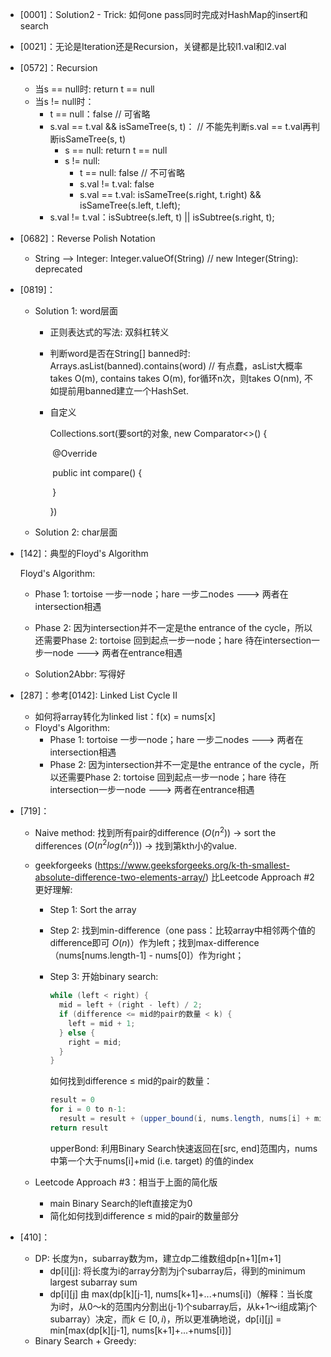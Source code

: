 + [0001]：Solution2 - Trick: 如何one pass同时完成对HashMap的insert和search

+ [0021]：无论是Iteration还是Recursion，关键都是比较l1.val和l2.val

+ [0572]：Recursion

  + 当s == null时: return t == null
  + 当s != null时：
    + t == null：false    // 可省略 
    + s.val == t.val && isSameTree(s, t)：    // 不能先判断s.val == t.val再判断isSameTree(s, t)
      + s == null: return t == null
      + s != null: 
        + t == null: false     // 不可省略
        + s.val != t.val: false
        + s.val == t.val: isSameTree(s.right, t.right) && isSameTree(s.left, t.left);
    + s.val != t.val：isSubtree(s.left, t) || isSubtree(s.right, t);

+ [0682]：Reverse Polish Notation

  + String —> Integer: Integer.valueOf(String)     // new Integer(String): deprecated

+ [0819]：

  + Solution 1: word层面

    + 正则表达式的写法: 双斜杠转义

    + 判断word是否在String[] banned时: Arrays.asList(banned).contains(word)  // 有点蠢，asList大概率takes O(m), contains takes O(m), for循环n次，则takes O(nm), 不如提前用banned建立一个HashSet.

    + 自定义

      Collections.sort(要sort的对象, new Comparator<>() {

      ​		@Override

      ​		public int compare() {

      ​		}

      })

  + Solution 2: char层面

+ [142]：典型的Floyd's Algorithm

  Floyd's Algorithm: 

  + Phase 1: tortoise 一步一node；hare 一步二nodes    --->    两者在intersection相遇
  + Phase 2: 因为intersection并不一定是the entrance of the cycle，所以还需要Phase 2: tortoise 回到起点一步一node；hare 待在intersection一步一node    --->    两者在entrance相遇                

  + Solution2Abbr: 写得好

+ [287]：参考[0142]: Linked List Cycle II

  + 如何将array转化为linked list：f(x) = nums[x]
  + Floyd's Algorithm: 
    + Phase 1: tortoise 一步一node；hare 一步二nodes    --->    两者在intersection相遇
    + Phase 2: 因为intersection并不一定是the entrance of the cycle，所以还需要Phase 2: tortoise 回到起点一步一node；hare 待在intersection一步一node    --->    两者在entrance相遇                

+ [719]：

  + Naive method: 找到所有pair的difference $(O(n^2))$ -> sort the differences $(O(n^2log(n^2)))$ -> 找到第kth小的value.

  + geekforgeeks (https://www.geeksforgeeks.org/k-th-smallest-absolute-difference-two-elements-array/)  比Leetcode Approach #2更好理解:

    + Step 1: Sort the array

    + Step 2: 找到min-difference（one pass：比较array中相邻两个值的difference即可 $O(n)$）作为left；找到max-difference（nums[nums.length-1] - nums[0]）作为right；

    + Step 3: 开始binary search:

      ```java
      while (left < right) {
        mid = left + (right - left) / 2;
        if (difference <= mid的pair的数量 < k) {
          left = mid + 1;
        } else {
          right = mid;
        }
      }
      ```

      如何找到difference ≤ mid的pair的数量：

      ```java
      result = 0
      for i = 0 to n-1:
      	result = result + (upper_bound(i, nums.length, nums[i] + mid) - (i+1))
      return result
      ```

      upperBond: 利用Binary Search快速返回在[src, end]范围内，nums中第一个大于nums[i]+mid (i.e. target) 的值的index

  + Leetcode Approach #3：相当于上面的简化版

    + main Binary Search的left直接定为0
    + 简化如何找到difference ≤ mid的pair的数量部分

+ [410]：

  + DP: 长度为n，subarray数为m，建立dp二维数组dp\[n+1][m+1]
    + dp\[i][j]: 将长度为i的array分割为j个subarray后，得到的minimum largest subarray sum
    + dp\[i][j] 由 max(dp\[k][j-1], nums[k+1]+...+nums[i])（解释：当长度为i时，从0～k的范围内分割出(j-1)个subarray后，从k+1～i组成第j个subarray）决定，而$k \in [0, i)$，所以更准确地说，dp\[i][j] = min[max(dp\[k][j-1], nums[k+1]+...+nums[i])]
  + Binary Search + Greedy:

